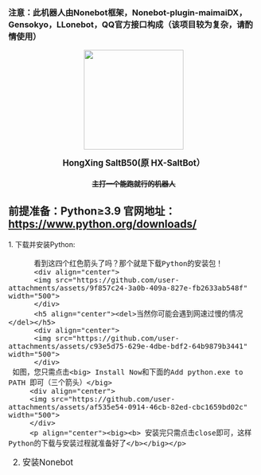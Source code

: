 ### 注意：此机器人由Nonebot框架，Nonebot-plugin-maimaiDX，Gensokyo，LLonebot，QQ官方接口构成（该项目较为复杂，请酌情使用）

<div align="center">
<img src="https://github.com/user-attachments/assets/fd09a031-736e-4569-91e1-8776966c8b4a" width="200">
</div>

<p align="center"><big><b>HongXing SaltB50(原 HX-SaltBot）</b></big></p> 

<h4 align="center"><del>主打一个能跑就行的机器人</del></h4>

前提准备：Python≥3.9 官网地址：https://www.python.org/downloads/
------------------------------------------------------------------
<p><big></big>1. 下载并安装Python:<big></p>

          看到这四个红色箭头了吗？那个就是下载Python的安装包！
          <div align="center">
          <img src="https://github.com/user-attachments/assets/9f857c24-3a0b-409a-827e-fb2633ab548f" width="500">
          </div>
          <h5 align="center"><del>当然你可能会遇到网速过慢的情况</del></h5>
          <div align="center">
          <img src="https://github.com/user-attachments/assets/c93e5d75-629e-4dbe-bdf2-64b9879b3441" width="500">
          </div>
     如图，您只需点击<big> Install Now和下面的Add python.exe to PATH 即可（三个箭头）</big>
         <div align="center">
         <img src="https://github.com/user-attachments/assets/af535e54-0914-46cb-82ed-cbc1659bd02c" width="500">
         </div>
         <p align="center"><big><b> 安装完只需点击close即可，这样Python的下载与安装过程就准备好了</b></big></p>

 2. 安装Nonebot
    
         
         






















